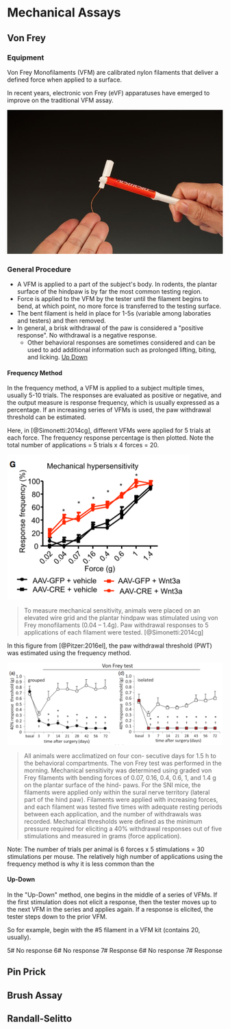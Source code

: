 # Mechanical Assays


## Von Frey 

### Equipment

Von Frey Monofilaments (VFM) are calibrated nylon filaments that deliver a defined force when applied to a surface.

In recent years, electronic von Frey (eVF) apparatuses have emerged to improve on the traditional VFM assay. 


![Von Frey Filament](von_frey.jpg)

### General Procedure

- A VFM is applied to a part of the subject's body. In rodents, the plantar surface of the hindpaw is by far the most common testing region. 
- Force is applied to the VFM by the tester until the filament begins to bend, at which point, no more force is transferred to the testing surface. 
- The bent filament is held in place for 1-5s (variable among laboraties and testers) and then removed.
- In general, a brisk withdrawal of the paw is considered a "positive response". No withdrawal is a negative response. 
	- Other behavioral responses are sometimes considered and can be used to add additional information such as prolonged lifting, biting, and licking. [Up Down](#up-down)


#### Frequency Method

In the frequency method, a VFM is applied to a subject multiple times, usually 5-10 trials. The responses are evaluated as positive or negative, and the output measure is response frequency, which is usually expressed as a percentage. If an increasing series of VFMs is used, the paw withdrawal threshold can be estimated. 

Here, in [@Simonetti:2014cg], different VFMs were applied for 5 trials at each force. The frequency response percentage is then plotted. Note the total number of applications = 5 trials x 4 forces = 20. 

![Frequency Method - Pitzer 2016](Simonetti_2014_3G_Freq.png)

>To measure mechanical sensitivity, animals were placed on an
elevated wire grid and the plantar hindpaw was stimulated using von Frey monofilaments
(0.04 – 1.4g). Paw withdrawal responses to 5 applications of each filament were tested.
[@Simonetti:2014cg]


In this figure from [@Pitzer:2016el], the paw withdrawal threshold (PWT) was estimated using the frequency method. 

![Frequency Method - Pitzer 2016](Pitzer_2016_Fig1_Freq.png)  

>All animals were acclimatized on four con- secutive days for 1.5 h to the behavioral compartments. The von Frey test was performed in the morning. Mechanical sensitivity was determined using graded von Frey filaments with bending forces of 0.07, 0.16, 0.4, 0.6, 1, and 1.4 g on the plantar surface of the hind- paws. For the SNI mice, the filaments were applied only within the sural nerve territory (lateral part of the hind paw). Filaments were applied with increasing forces, and each filament was tested five times with adequate resting periods between each application, and the number of withdrawals was recorded. Mechanical thresholds were defined as the minimum pressure required for eliciting a 40% withdrawal responses out of five stimulations and measured in grams (force application).

Note: The number of trials per animal is 6 forces x 5 stimulations = 30 stimulations per mouse. The relatively high number of applications using the frequency method is why it is less common than the 


#### Up-Down

In the "Up-Down" method, one begins in the middle of a series of VFMs. If the first stimulation does not elicit a response, then the tester moves up to the next VFM in the series and applies again. If a response is elicited, the tester steps down to the prior VFM.

So for example, begin with the #5 filament in a VFM kit (contains 20, usually). 

5# No response
6# No response
7# Response
6# No response
7# Response 



## Pin Prick


## Brush Assay



## Randall-Selitto 


